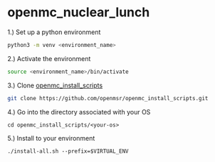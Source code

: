# openmc_nuclear_lunch

1.) Set up a python environment 
```bash
python3 -m venv <environment_name> 
```
2.) Activate the environment
```bash
source <environment_name>/bin/activate 
```
3.) Clone [openmc_install_scripts](https://github.com/openmsr/openmc_install_scripts)
```bash
git clone https://github.com/openmsr/openmc_install_scripts.git
```
4.) Go into the directory associated with your OS
```
cd openmc_install_scripts/<your-os>
```
5.) Install to your environment
```
./install-all.sh --prefix=$VIRTUAL_ENV
```
